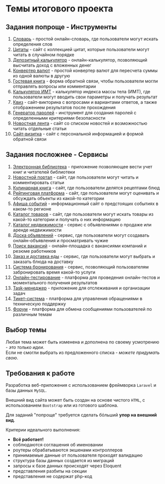 # Темы итогового проекта

## Задания попроще - Инструменты

1. [Словарь](/themes/easy/words.md) - простой онлайн-словарь, где пользователи могут искать определения слов
2. [Цитаты](/themes/easy/quotes.md) - сайт с коллекцией цитат, которые пользователи могут читать в случайном порядке
3. [Депозитный калькулятор](/themes/easy/depo.md) - онлайн-калькулятор, позволяющий высчитать доход с вложенных денег
4. [Конвертер валют](/themes/easy/converter.md) - простой конвертер валют для пересчета суммы из одной валюты в другую
5. [Гостевая книга](/themes/easy/guestbook.md) - форма обратной связи, чтобы пользователи могли отправлять вопросы или комментарии
6. [Калькулятор ИМТ](/themes/easy/imt.md) - калькулятор индекса массы тела (ИМТ), где пользователи могут вводить свои параметры и получать результат
7. [Квиз](/themes/easy/quiz.md) - сайт-викторина с вопросами и вариантами ответов, а также отображением результатов после прохождения
8. [Генератор паролей](/themes/easy/pass.md) - инструмент для создания паролей с определенными критериями безопасности
9. [Новостная лента](/themes/easy/news.md) - сайт со списком новостей и возможностью читать отдельные статьи
10. [Сайт-визитка](/themes/easy/business.md) - сайт с персональной информацией и формой обратной связи

## Задания посложнее - Сервисы

1. [Электронная библиотека](/themes/hard/library.md) - приложение позволяющее вести учет книг и читателей библиотеки
2. [Новостной портал](/themes/hard/blog.md) - сайт, где пользователи могут читать и комментировать статьи
3. [Кулинарная книга](/themes/hard/recipes.md) - сайт, где пользователи делятся рецептами блюд
4. [Рейтинговая платформа](/themes/hard/ratings.md) - сайт, где пользователи могут оценивать и обсуждать объекты из какой-то категории
5. [Афиша событий](/themes/hard/events.md) - информационный сайт о предстоящих событиях в каком-то регионе
6. [Каталог товаров](/themes/hard/catalog.md) - сайт, где пользователи могут искать товары из какой-то категории и получать о них информацию
7. [Каталог недвижимости](/themes/hard/realestate.md) - сервис с объявлениями о продаже или аренде недвижимости
8. [Доска объявлений](/themes/hard/board.md) - сервис, где пользователи могут создавать онлайн-объявления и просматривать чужие
9. [Поиск вакансий](/themes/hard/jobs.md) - онлайн-площадка с вакансиями компаний и резюме работников
10. [Заказ и доставка еды](/themes/hard/food.md) - сервис, где пользователи могут выбрать и заказать блюда на доставку
11. [Система бронирования](/themes/hard/booking.md) - сервис, позволяющий пользователям забронировать время какой-то услуги
12. [Онлайн-тестирование](/themes/hard/testing.md) - платформа для проведения онлайн-тестов и моментального получения результатов
13. [Task-менеджер](/themes/hard/task.md) - приложение для отслеживания и организации задач
14. [Тикет-система](/themes/hard/tickets.md) - платформа для управления обращениями в техническую поддержку
15. [Форум](/themes/hard/forum.md) - платформа для обмена сообщениями пользователей по различным темам

## Выбор темы

Любая тема может быть изменена и дополнена по своему усмотрению - _это только идеи_.  
Если не смогли выбрать из предложенного списка - _можете придумать свою_.

## Требования к работе

Разработка веб-приложения с использованием фреймворка `Laravel` и базы данных `MySQL`.

Внешний вид сайта может быть создан на основе чистого `HTML`, с использованием `Bootstrap` или из готового шаблона.

Для заданий "попроще" требуется сделать бόльший **упор на внешний вид**.

Критерии идеального выполнения:

- **Всё работает!**
- соблюдаются соглашения об именовании
- роутеры обрабатываются экшенами контроллеров
- принимаемые данные от пользователя проходят валидацию
- структура базы данных создается из миграций
- запросы к базе данных происходят через Eloquent
- представления разбиты на секции
- представления не содержат php-код
